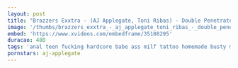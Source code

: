 ```yaml
---
layout: post
title: "Brazzers Exxtra - (AJ Applegate, Toni Ribas) - Double Penetrate Date"
image: '/thumbs/brazzers_exxtra_-_aj_applegate_toni_ribas_-_double_penetrate_date.jpg'
embed: 'https://www.xvideos.com/embedframe/35108295'
duracao: 480
tags: 'anal teen fucking hardcore babe ass milf tattoo homemade busty mom girlfriend reality sister brazzers tats sock kneesocks inked stepsister'
pornstars: aj-applegate
---
```

